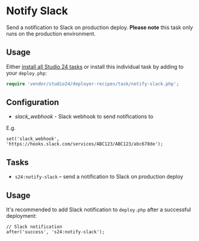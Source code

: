 # Notify Slack

Send a notification to Slack on production deploy. **Please note** this task only runs on the production environment.

## Usage

Either [install all Studio 24 tasks](../README.md#installation) or install this individual task by adding to your `deploy.php`:

```php
require 'vendor/studio24/deployer-recipes/task/notify-slack.php';
```

## Configuration
* _slack_webhook_ - Slack webhook to send notifications to

E.g. 

```
set('slack_webhook', 'https://hooks.slack.com/services/ABC123/ABC123/abc678de');
```

## Tasks

- `s24:notify-slack` – send a notification to Slack on production deploy


## Usage

It's recommended to add Slack notification to `deploy.php` after a successful deployment:  

```
// Slack notification
after('success', 's24:notify-slack');
```
